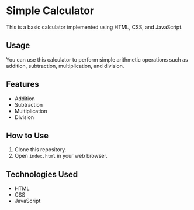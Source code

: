 # Simple Calculator

This is a basic calculator implemented using HTML, CSS, and JavaScript.

## Usage

You can use this calculator to perform simple arithmetic operations such as addition, subtraction, multiplication, and division.

## Features

- Addition
- Subtraction
- Multiplication
- Division

## How to Use

1. Clone this repository.
2. Open `index.html` in your web browser.


## Technologies Used

- HTML
- CSS
- JavaScript
